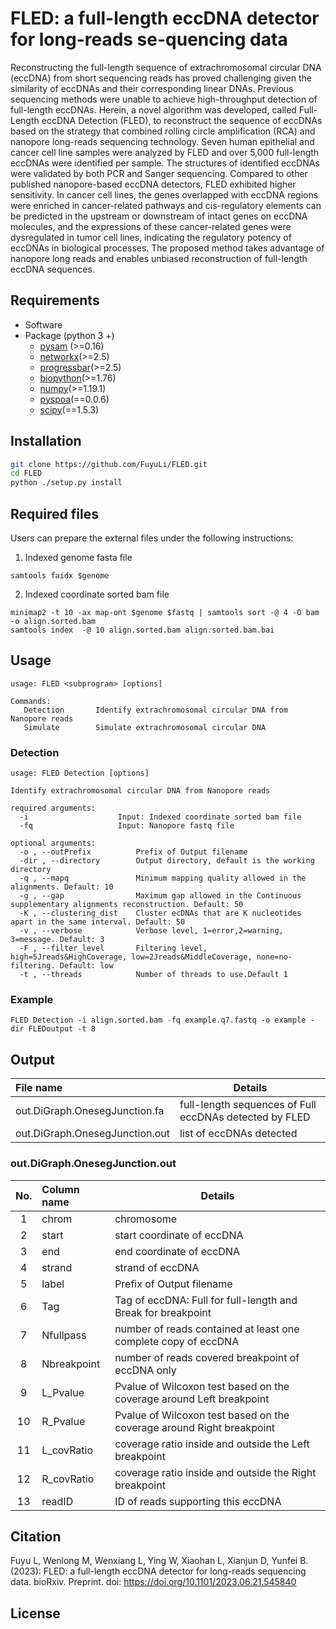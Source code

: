 # FLED: a full-length eccDNA detector for long-reads se-quencing data

Reconstructing the full-length sequence of extrachromosomal circular DNA (eccDNA) from short sequencing reads has proved challenging given the similarity of eccDNAs and their corresponding linear DNAs. Previous sequencing methods were unable to achieve high-throughput detection of full-length eccDNAs. Herein, a novel algorithm was developed, called Full-Length eccDNA Detection (FLED), to reconstruct the sequence of eccDNAs based on the strategy that combined rolling circle amplification (RCA) and nanopore long-reads sequencing technology. Seven human epithelial and cancer cell line samples were analyzed by FLED and over 5,000 full-length eccDNAs were identified per sample. The structures of identified eccDNAs were validated by both PCR and Sanger sequencing. Compared to other published nanopore-based eccDNA detectors, FLED exhibited higher sensitivity. In cancer cell lines, the genes overlapped with eccDNA regions were enriched in cancer-related pathways and cis-regulatory elements can be predicted in the upstream or downstream of intact genes on eccDNA molecules, and the expressions of these cancer-related genes were dysregulated in tumor cell lines, indicating the regulatory potency of eccDNAs in biological processes. The proposed method takes advantage of nanopore long reads and enables unbiased reconstruction of full-length eccDNA sequences.

## Requirements
* Software
* Package (python 3 +)
    - [pysam](http://pysam.readthedocs.org/en/latest/) (>=0.16)
    - [networkx](https://github.com/networkx/networkx)(>=2.5)
    - [progressbar](https://pypi.org/project/progressbar)(>=2.5)
    - [biopython](https://biopython.org/)(>=1.76)
    - [numpy](https://numpy.org/)(>=1.19.1)
    - [pyspoa](https://pypi.org/project/pyspoa/)(==0.0.6)
    - [scipy](https://pypi.org/project/scipy/)(==1.5.3)
 
## Installation
```bash
git clone https://github.com/FuyuLi/FLED.git
cd FLED
python ./setup.py install
```

## Required files
Users can prepare the external files under the following instructions:
1) Indexed genome fasta file
```
samtools faidx $genome
```

2) Indexed coordinate sorted bam file
```
minimap2 -t 10 -ax map-ont $genome $fastq | samtools sort -@ 4 -O bam -o align.sorted.bam
samtools index  -@ 10 align.sorted.bam align.sorted.bam.bai
```

## Usage
```
usage: FLED <subprogram> [options]

Commands:
   Detection       Identify extrachromosomal circular DNA from Nanopore reads
   Simulate        Simulate extrachromosomal circular DNA

```


### Detection
```
usage: FLED Detection [options]

Identify extrachromosomal circular DNA from Nanopore reads

required arguments:
  -i                    Input: Indexed coordinate sorted bam file
  -fq                   Input: Nanopore fastq file

optional arguments:
  -o , --outPrefix          Prefix of Output filename
  -dir , --directory        Output directory, default is the working directory
  -q , --mapq               Minimum mapping quality allowed in the alignments. Default: 10
  -g , --gap                Maximum gap allowed in the Continuous supplementary alignments reconstruction. Default: 50
  -K , --clustering_dist    Cluster ecDNAs that are K nucleotides apart in the same interval. Default: 50
  -v , --verbose            Verbose level, 1=error,2=warning, 3=message. Default: 3
  -F , --filter_level       Filtering level, high=5Jreads&HighCoverage, low=2Jreads&MiddleCoverage, none=no-filtering. Default: low
  -t , --threads            Number of threads to use.Default 1
```

### Example
```
FLED Detection -i align.sorted.bam -fq example.q7.fastq -o example -dir FLEDoutput -t 8
```

## Output
| File name         |  Details | 
|   :---            | ---        |
| out.DiGraph.OnesegJunction.fa         | full-length sequences of Full eccDNAs detected by FLED |
| out.DiGraph.OnesegJunction.out        | list of eccDNAs detected |

### out.DiGraph.OnesegJunction.out
| No. | Column name     |  Details | 
|:---:|   :---          | ---        |
|  1  | chrom           | chromosome |
|  2  | start           | start coordinate of eccDNA |
|  3  | end             | end coordinate of eccDNA |
|  4  | strand          | strand of eccDNA |
|  5  | label           | Prefix of Output filename |
|  6  | Tag             | Tag of eccDNA: Full for full-length and Break for breakpoint |
|  7  | Nfullpass       | number of reads contained at least one complete copy of eccDNA |
|  8  | Nbreakpoint     | number of reads covered breakpoint of eccDNA only |
|  9  | L_Pvalue        | Pvalue of Wilcoxon test based on the coverage around Left breakpoint |
|  10 | R_Pvalue        | Pvalue of Wilcoxon test based on the coverage around Right breakpoint |
|  11 | L_covRatio      | coverage ratio inside and outside the Left breakpoint |
|  12 | R_covRatio      | coverage ratio inside and outside the Right breakpoint |
|  13 | readID          | ID of reads supporting this eccDNA |

## Citation
Fuyu L, Wenlong M, Wenxiang L, Ying W, Xiaohan L, Xianjun D, Yunfei B. (2023): FLED: a full-length eccDNA detector for long-reads sequencing data. bioRxiv. Preprint. 
doi: https://doi.org/10.1101/2023.06.21.545840

## License
